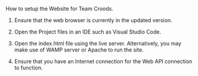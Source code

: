 How to setup the Website for Team Croods.

1. Ensure that the web browser is currently in the updated version.

2. Open the Project files in an IDE such as Visual Studio Code.

3. Open the index.html file using the live server. Alternatively, you may make use of WAMP server
or Apache to run the site.

4. Ensure that you have an Internet connection for the Web API connection to function.

